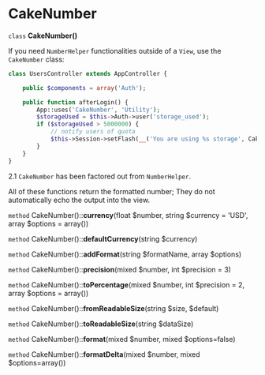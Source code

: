 # CakeNumber

`class` **CakeNumber()**

If you need `NumberHelper` functionalities outside of a `View`,
use the `CakeNumber` class:

``` php
class UsersController extends AppController {

    public $components = array('Auth');

    public function afterLogin() {
        App::uses('CakeNumber', 'Utility');
        $storageUsed = $this->Auth->user('storage_used');
        if ($storageUsed > 5000000) {
            // notify users of quota
            $this->Session->setFlash(__('You are using %s storage', CakeNumber::toReadableSize($storageUsed)));
        }
    }
}
```

<div class="versionadded">

2.1
`CakeNumber` has been factored out from `NumberHelper`.

</div>

All of these functions return the formatted number; They do not
automatically echo the output into the view.

`method` CakeNumber()::**currency**(float $number, string $currency = 'USD', array $options = array())

`method` CakeNumber()::**defaultCurrency**(string $currency)

`method` CakeNumber()::**addFormat**(string $formatName, array $options)

`method` CakeNumber()::**precision**(mixed $number, int $precision = 3)

`method` CakeNumber()::**toPercentage**(mixed $number, int $precision = 2, array $options = array())

`method` CakeNumber()::**fromReadableSize**(string $size, $default)

`method` CakeNumber()::**toReadableSize**(string $dataSize)

`method` CakeNumber()::**format**(mixed $number, mixed $options=false)

`method` CakeNumber()::**formatDelta**(mixed $number, mixed $options=array())
